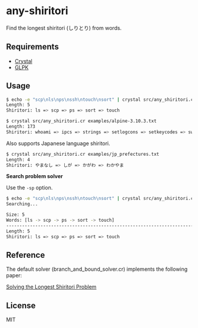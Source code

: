 # any-shiritori

Find the longest shiritori (しりとり) from words.

## Requirements

- [Crystal](https://crystal-lang.org/)
- [GLPK](https://www.gnu.org/software/glpk/)

## Usage

```bash
$ echo -e "scp\nls\nps\nssh\ntouch\nsort" | crystal src/any_shiritori.cr
Length: 5
Shiritori: ls => scp => ps => sort => touch
```

```bash
$ crystal src/any_shiritori.cr examples/alpine-3.10.3.txt
Length: 173
Shiritori: whoami => ipcs => strings => setlogcons => setkeycodes => swapoff => fgrep => powertop => pmap => pgrep => pwd => depmod => dd => dc => crontab => brctl => lzma => add-shell => login => nologin => nsenter => rmdir => rm => microcom => md5sum => mkdir => reset => timeout => test => ttysize => ether-wake => env => volname => eject => touch => halt => tr => realpath => hdparm => modinfo => openvt => truncate => expr => raidautorun => nl => logger => rfkill => lzopcat => tunctl => lzcat => tail => ln => nmeter => remove-shell => lsusb => bc => chown => nproc => comm => mpstat => tac => crond => dnsdomainname => expand => dirname => ed => deluser => rmmod => date => echo => od => deallocvt => tar => readahead => dumpkmap => passwd => delgroup => ping => gzip => patch => hexdump => pkill => lzop => printenv => vconfig => gunzip => pwdx => xzcat => top => pscan => nc => cksum => mkpasswd => du => unlzma => arping => getopt => true => egrep => printf => fsync => cal => lsof => fdflush => hostid => diff => fbsplash => head => df => fstrim => mesg => getconf => fsck => killall => losetup => poweroff => flock => klogd => dmesg => grep => pidof => findfs => sysctl => ls => setserial => less => sum => mkmntdirs => sha512sum => mkdosfs => su => unix2dos => sync => clear => run-parts => slattach => hd => dumpleases => sendmail => ldconfig => groups => sha3sum => mktemp => ps => sha256sum => mkswap => pipe_progress => sha1sum => mknod => dos2unix => xargs => shuf => fuser => rev => vi => ifconfig => getent => tty => yes => scanelf => fatattr => readlink => kill => lspci => ipcalc => cryptpw => whois => swapon => nameif => factor => rdev => vlock => killall5
```

Also supports Japanese language shiritori.

```bash
$ crystal src/any_shiritori.cr examples/jp_prefectures.txt
Length: 4
Shiritori: やまなし => しが => かがわ => わかやま
```

**Search problem solver**

Use the `-sp` option.

```bash
$ echo -e "scp\nls\nps\nssh\ntouch\nsort" | crystal src/any_shiritori.cr -- -sp
Searching...

Size: 5
Words: [ls -> scp -> ps -> sort -> touch]
----------------------------------------------------------------------------
Length: 5
Shiritori: ls => scp => ps => sort => touch
```

## Reference

The default solver (branch\_and\_bound\_solver.cr) implements the following paper:

[Solving the Longest Shiritori Problem](https://ci.nii.ac.jp/naid/110002768734)

## License

MIT

